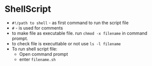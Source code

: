 # ShellScript

- `#!/path to shell` - as first command to run the script file
- `#` - is used for comments
- to make file as executable file. run `chmod -x filename` in command prompt.
- to check file is executtable or not use `ls -l filename`
- To run shell script file: 
    - Open command prompt
    - enter `filename.sh`
